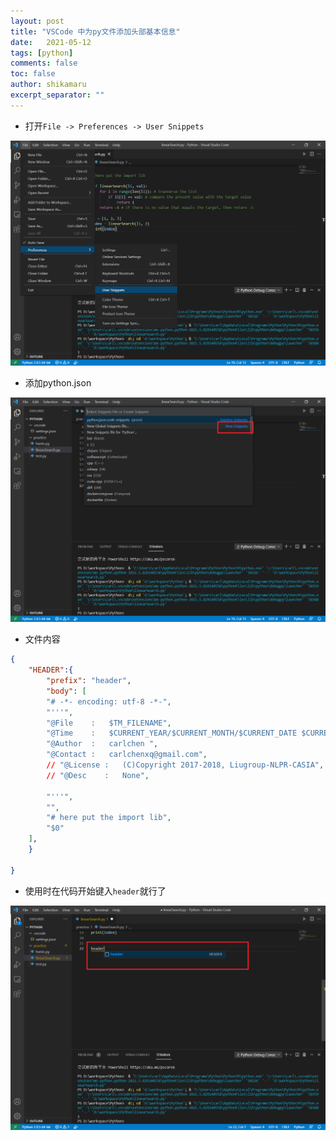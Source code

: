 ```yaml
---
layout: post
title: "VSCode 中为py文件添加头部基本信息"
date:   2021-05-12
tags: [python]
comments: false
toc: false
author: shikamaru
excerpt_separator: ""
---
```


* 打开`File -> Preferences -> User Snippets`

<img src="../images/2021-05-12-VSCode_py_header/image-20210512164811612.png" alt="image-20210512164811612" style="zoom:50%;" />

* 添加python.json

<img src="../images/2021-05-12-VSCode_py_header/image-20210512164856442.png" alt="image-20210512164856442" style="zoom:50%;" />

* 文件内容

```json
{
    "HEADER":{
        "prefix": "header",
        "body": [
        "# -*- encoding: utf-8 -*-",
        "'''",
        "@File    :   $TM_FILENAME",
        "@Time    :   $CURRENT_YEAR/$CURRENT_MONTH/$CURRENT_DATE $CURRENT_HOUR:$CURRENT_MINUTE:$CURRENT_SECOND",
        "@Author  :   carlchen ",
        "@Contact :   carlchenxq@gmail.com",
        // "@License :   (C)Copyright 2017-2018, Liugroup-NLPR-CASIA",
        // "@Desc    :   None",
        
        "'''",
        "",
        "# here put the import lib",
        "$0"
    ],
    }
    
}
```

* 使用时在代码开始键入`header`就行了

<img src="../images/2021-05-12-VSCode_py_header/image-20210512165040773.png" alt="image-20210512165040773" style="zoom:50%;" />